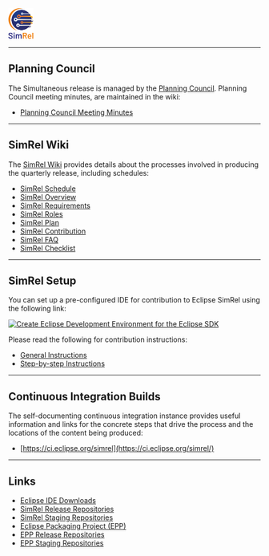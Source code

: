 <img src="../assets/artwork/svg/SimRel-Color.svg" width="10%">

---

## Planning Council

The Simultaneous release is managed by the [Planning Council](../wiki/Planning_Council.md).
Planning Council meeting minutes, are maintained in the wiki:

- [Planning Council Meeting Minutes](../wiki/Planning_Council.md#meeting-minutes)

---

## SimRel Wiki

The [SimRel Wiki](../wiki/README.md) provides details about the processes involved in producing the quarterly release, including schedules:

- [SimRel Schedule](../wiki/Simultaneous_Release.md)
- [SimRel Overview](../wiki/SimRel/Overview.md)
- [SimRel Requirements](../wiki/SimRel/Simultaneous_Release_Requirements.md)
- [SimRel Roles](../wiki/SimRel/Simultaneous_Release_Roles.md)
- [SimRel Plan](../wiki/SimRel/Simultaneous_Release_Plan.md)
- [SimRel Contribution](../wiki/SimRel/Contributing_to_Simrel_Aggregation_Build.md)
- [SimRel FAQ](../wiki/SimRel/Simultaneous_Release_Cycle_FAQ.md)
- [SimRel Checklist](../wiki/SimRel/Release_Checklist.md)

---

## SimRel Setup

You can set up a pre-configured IDE for contribution to Eclipse SimRel using the following link:

[![Create Eclipse Development Environment for the Eclipse SDK](https://download.eclipse.org/oomph/www/setups/svg/simrel.svg)](https://www.eclipse.org/setups/installer/?url=https://raw.githubusercontent.com/eclipse-simrel/simrel.build/main/SimRelConfiguration.setup&show=true "Click to open Eclipse-Installer Auto Launch or drag onto your running installer's title area")

Please read the following for contribution instructions:

- [General Instructions](../wiki/SimRel/Contributing_to_Simrel_Aggregation_Build.md)
- [Step-by-step Instructions](https://github.com/orgs/eclipse-simrel/discussions/3)

---

## Continuous Integration Builds

The self-documenting continuous integration instance provides useful information and links for the concrete steps that drive the process and the locations of the content being produced:

- [https://ci.eclipse.org/simrel](https://ci.eclipse.org/simrel/)

---

## Links

- [Eclipse IDE Downloads](https://www.eclipse.org/downloads/packages/)
- [SimRel Release Repositories](https://download.eclipse.org/releases/)
- [SimRel Staging Repositories](https://download.eclipse.org/staging/)
- [Eclipse Packaging Project (EPP)](https://github.com/eclipse-packaging/packages/blob/master/README.md)
- [EPP Release Repositories](https://download.eclipse.org/technology/epp/packages/)
- [EPP Staging Repositories](https://download.eclipse.org/technology/epp/staging/repository/)
